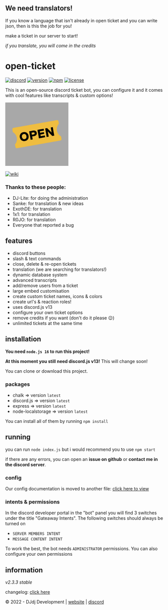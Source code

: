 ## We need translators!
If you know a language that isn't already in open ticket and you can write json,
then is this the job for you!

make a ticket in our server to start!

*if you translate, you will come in the credits*

# open-ticket
[![discord](https://img.shields.io/badge/discord-join%20our%20server-5865F2.svg?style=flat-square&logo=discord)](https://discord.com/invite/26vT9wt3n3)  [![version](https://img.shields.io/badge/version-2.3.3%20stable-brightgreen.svg?style=flat-square)](https://github.com/DJj123dj/open-ticket/releases/tag/v2.3.3)  [![npm](https://img.shields.io/badge/npm-external%20libraries%20needed-CB3837.svg?style=flat-square&logo=npm)](#packages)  [![license](https://img.shields.io/badge/license-GPL%203.0-important.svg?style=flat-square)](https://github.com/DJj123dj/open-ticket/blob/main/LICENSE) 

This is an open-source discord ticket bot, you can configure it and it comes with cool features like transcripts & custom options!

<img src="logo.png" alt="Open Ticket logo" style="height: 200px; width:200px;"/>

[![wiki](https://img.shields.io/badge/documentation-click%20here-blue.svg?style=flat-square)](https://www.github.com/DJj123dj/open-ticket/wiki) 

### Thanks to these people:
- DJ-Lite: for doing the administration
- Sanke: for translation & new ideas
- ExothDE: for translation
- 1x1: for translation
- R0JO: for translation
- Everyone that reported a bug

## features
- discord buttons
- slash & text commands
- close, delete & re-open tickets
- translation (we are searching for translators!)
- dynamic database system
- advanced transcripts
- add/remove users from a ticket
- large embed customisation
- create custom ticket names, icons & colors
- create url's & reaction roles!
- uses discord.js v13
- configure your own ticket options
- remove credits if you want (don't do it please 😉)
- unlimited tickets at the same time

## installation
**You need `node.js 16` to run this project!**

**At this moment you still need discord.js v13!**
This will change soon!

You can clone or download this project.

### packages
- chalk => version `latest`
- discord.js => version `latest`
- express => version `latest`
- node-localstorage => version `latest`

You can install all of them by running `npm install`

## running
you can run `node index.js` but i would recommend you to use `npm start`

if there are any errors, you can open an **issue on github** or **contact me in the discord server**.

### config
Our config documentation is moved to another file:
[click here to view](https://www.github.com/DJj123dj/open-ticket/wiki/config-v2.3.3)

### intents & permissions
In the discord developer portal in the "bot" panel you will find 3 switches under the title "Gateaway Intents". The following switches should always be turned on
- `SERVER MEMBERS INTENT`
- `MESSAGE CONTENT INTENT`

To work the best, the bot needs `ADMINISTRATOR` permissions.
You can also configure your own permissions

## information

_v2.3.3 stable_

changelog: [click here](https://www.github.com/DJj123dj/open-ticket/wiki/Changelog)

© 2022 - DJdj Development | [website](https://www.dj-dj.be) | [discord](https://discord.com/invite/26vT9wt3n3)